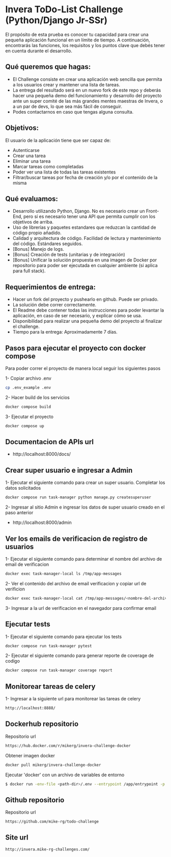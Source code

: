 # Invera ToDo-List Challenge (Python/Django Jr-SSr)

El propósito de esta prueba es conocer tu capacidad para crear una pequeña aplicación funcional en un límite de tiempo. A continuación, encontrarás las funciones, los requisitos y los puntos clave que debés tener en cuenta durante el desarrollo.

## Qué queremos que hagas:

- El Challenge consiste en crear una aplicación web sencilla que permita a los usuarios crear y mantener una lista de tareas.
- La entrega del resultado será en un nuevo fork de este repo y deberás hacer una pequeña demo del funcionamiento y desarrollo del proyecto ante un super comité de las más grandes mentes maestras de Invera, o a un par de devs, lo que sea más fácil de conseguir.
- Podes contactarnos en caso que tengas alguna consulta.

## Objetivos:

El usuario de la aplicación tiene que ser capaz de:

- Autenticarse
- Crear una tarea
- Eliminar una tarea
- Marcar tareas como completadas
- Poder ver una lista de todas las tareas existentes
- Filtrar/buscar tareas por fecha de creación y/o por el contenido de la misma

## Qué evaluamos:

- Desarrollo utilizando Python, Django. No es necesario crear un Front-End, pero sí es necesario tener una API que permita cumplir con los objetivos de arriba.
- Uso de librerías y paquetes estandares que reduzcan la cantidad de código propio añadido.
- Calidad y arquitectura de código. Facilidad de lectura y mantenimiento del código. Estándares seguidos.
- [Bonus] Manejo de logs.
- [Bonus] Creación de tests (unitarias y de integración)
- [Bonus] Unificar la solución propuesta en una imagen de Docker por repositorio para poder ser ejecutada en cualquier ambiente (si aplica para full stack).

## Requerimientos de entrega:

- Hacer un fork del proyecto y pushearlo en github. Puede ser privado.
- La solución debe correr correctamente.
- El Readme debe contener todas las instrucciones para poder levantar la aplicación, en caso de ser necesario, y explicar cómo se usa.
- Disponibilidad para realizar una pequeña demo del proyecto al finalizar el challenge.
- Tiempo para la entrega: Aproximadamente 7 días.


## Pasos para ejecutar el proyecto con docker compose
Para poder correr el proyecto de manera local seguir los siguientes pasos

1- Copiar archivo .env
```sh
cp .env_example .env
```
2- Hacer build de los servicios
```sh
docker compose build
```
3- Ejecutar el proyecto
```sh
docker compose up
```
## Documentacion de APIs url
- http://localhost:8000/docs/

## Crear super usuario e ingresar a Admin
1- Ejecutar el siguiente comando para crear un super usuario. Completar los datos solicitados
```sh
docker compose run task-manager python manage.py createsuperuser
```
2- Ingresar al sitio Admin e ingresar los datos de super usuario creado en el paso anterior
- http://localhost:8000/admin
## Ver los emails de verificacion de registro de usuarios
1- Ejecutar el siguiente comando para determinar el nombre del archivo de email de verificacion
```sh
docker exec task-manager-local ls /tmp/app-messages
```
2- Ver el contenido del archivo de email verificacion y copiar url de verificion
```sh
docker exec task-manager-local cat /tmp/app-messages/<nombre-del-archivo>
```
3- Ingresar a la url de verificacion en el navegador para confirmar email
## Ejecutar tests
1- Ejecutar el siguiente comando para ejecutar los tests
```sh
docker compose run task-manager pytest
```
2- Ejecutar el siguiente comando para generar reporte de coverage de codigo
```sh
docker compose run task-manager coverage report
```
## Monitorear tareas de celery
1- Ingresar a la siguiente url para monitorear las tareas de celery
```sh
http://localhost:8888/
```
## Dockerhub repositorio
Repositorio url
```sh
https://hub.docker.com/r/mikerg/invera-challenge-docker
```
Obtener imagen docker
```sh
docker pull mikerg/invera-challenge-docker
```
Ejecutar 'docker' con un archivo de variables de entorno
```sh
$ docker run -env-file <path-dir>/.env --entrypoint /app/entrypoint -p 8000:8000 mikerg/invera-challenge-docker
```
## Github repositorio
Repositorio url
```sh
https://github.com/mike-rg/todo-challenge
```
## Site url
```sh
http://invera.mike-rg-challenges.com/
```